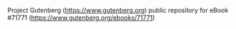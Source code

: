 Project Gutenberg (https://www.gutenberg.org) public repository
for eBook #71771 (https://www.gutenberg.org/ebooks/71771)
